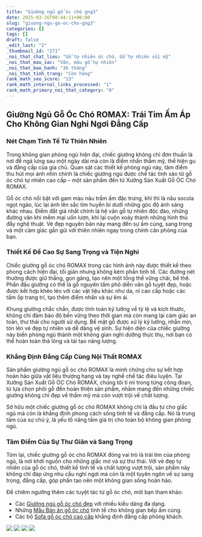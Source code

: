 ```yaml
---
title: "Giường ngủ gỗ óc chó gng3"
date: 2025-03-26T08:44:11+00:00
slug: "giuong-ngu-go-oc-cho-gng3"
categories: []
tags: []
draft: false
_edit_last: "2"
_thumbnail_id: "271"
_noi_that_chat_lieu: "Gỗ tự nhiên óc chó, Gỗ tự nhiên sồi mỹ"
_noi_that_mau_sac: "Vân, màu gỗ tự nhiên"
_noi_that_bao_hanh: "36 tháng"
_noi_that_tinh_trang: "Còn hàng"
rank_math_seo_score: "13"
rank_math_internal_links_processed: "1"
rank_math_primary_noi_that_category: "0"
---
```

## Giường Ngủ Gỗ Óc Chó ROMAX: Trái Tim Ấm Áp Cho Không Gian Nghỉ Ngơi Đẳng Cấp

### Nét Chạm Tinh Tế Từ Thiên Nhiên

Trong không gian phòng ngủ hiện đại, chiếc giường không chỉ đơn thuần là nơi để ngả lưng sau một ngày dài mà còn là điểm nhấn thẩm mỹ, thể hiện gu và đẳng cấp của gia chủ. Quan sát các thiết kế phòng ngủ này, tâm điểm thu hút mọi ánh nhìn chính là chiếc giường ngủ được chế tác tinh xảo từ gỗ óc chó tự nhiên cao cấp – một sản phẩm đến từ Xưởng Sản Xuất Gỗ ÓC Chó ROMAX.

Gỗ óc chó nổi bật với gam màu nâu trầm ấm đặc trưng, khi thì là nâu socola ngọt ngào, lúc lại ánh lên sắc tím huyền bí dưới những góc độ ánh sáng khác nhau. Điểm đắt giá nhất chính là hệ vân gỗ tự nhiên độc đáo, những đường vân khi mềm mại uốn lượn, khi lại cuộn xoáy thành những hình thù đầy nghệ thuật. Vẻ đẹp nguyên bản này mang đến sự ấm cúng, sang trọng và một cảm giác gần gũi với thiên nhiên ngay trong chính căn phòng của bạn.

### Thiết Kế Đề Cao Sự Sang Trọng và Tiện Nghi

Chiếc giường gỗ óc chó ROMAX trong các hình ảnh này được thiết kế theo phong cách hiện đại, tối giản nhưng không kém phần tinh tế. Các đường nét thường được giữ thẳng, gọn gàng, tạo nên một tổng thể vững chãi, bề thế. Phần đầu giường có thể là gỗ nguyên tấm phô diễn vân gỗ tuyệt đẹp, hoặc được kết hợp khéo léo với các vật liệu khác như da, nỉ cao cấp hoặc các tấm ốp trang trí, tạo thêm điểm nhấn và sự êm ái.

Khung giường chắc chắn, được tính toán kỹ lưỡng về tỷ lệ và kích thước, không chỉ đảm bảo độ bền vững theo thời gian mà còn mang lại cảm giác an toàn, thư thái cho người sử dụng. Bề mặt gỗ được xử lý kỹ lưỡng, nhẵn mịn, tôn lên vẻ đẹp tự nhiên và dễ dàng vệ sinh. Sự hiện diện của chiếc giường này biến phòng ngủ thành một không gian nghỉ dưỡng thực thụ, nơi bạn có thể hoàn toàn thả lỏng và tái tạo năng lượng.

### Khẳng Định Đẳng Cấp Cùng Nội Thất ROMAX

Sản phẩm giường ngủ gỗ óc chó ROMAX là minh chứng cho sự kết hợp hoàn hảo giữa vật liệu thượng hạng và tay nghề chế tác điêu luyện. Tại Xưởng Sản Xuất Gỗ ÓC Chó ROMAX, chúng tôi tỉ mỉ trong từng công đoạn, từ lựa chọn phôi gỗ đến hoàn thiện sản phẩm, nhằm mang đến những chiếc giường không chỉ đẹp về thẩm mỹ mà còn vượt trội về chất lượng.

Sở hữu một chiếc giường gỗ óc chó ROMAX không chỉ là đầu tư cho giấc ngủ mà còn là khẳng định phong cách sống tinh tế và đẳng cấp. Nó là trung tâm của sự chú ý, là yếu tố nâng tầm giá trị cho toàn bộ không gian phòng ngủ.

### Tâm Điểm Của Sự Thư Giãn và Sang Trọng

Tóm lại, chiếc giường gỗ óc chó ROMAX đóng vai trò là trái tim của phòng ngủ, là nơi khởi nguồn cho những giấc mơ và sự thư thái. Với vẻ đẹp tự nhiên của gỗ óc chó, thiết kế tinh tế và chất lượng vượt trội, sản phẩm này không chỉ đáp ứng nhu cầu nghỉ ngơi mà còn là một tuyên ngôn về sự sang trọng, đẳng cấp, góp phần tạo nên một không gian sống hoàn hảo.

Để chiêm ngưỡng thêm các tuyệt tác từ gỗ óc chó, mời bạn tham khảo:

* Các [Giường ngủ gỗ óc chó đẹp](https://romax.vn/danh-muc/phong-ngu/giuong-go-oc-cho/) với nhiều kiểu dáng đa dạng.
* Những [Mẫu Bàn ăn gỗ óc chó](https://romax.vn/danh-muc/phong-bep/ban-an-go-oc-cho/) tinh tế cho không gian bếp ấm cúng.
* Các bộ [Sofa gỗ óc chó cao cấp](https://romax.vn/danh-muc/phong-khach/sofa-go-oc-cho/) khẳng định đẳng cấp phòng khách.

![](https://romax.vn/wp-content/uploads/2025/03/giuong-ngu-go-oc-cho-gng3-00-15-1280x847.webp) ![](https://romax.vn/wp-content/uploads/2025/03/giuong-ngu-go-oc-cho-gng3-00-14-1280x850.webp) ![](https://romax.vn/wp-content/uploads/2025/03/giuong-ngu-go-oc-cho-gng3-00-13-1280x989.webp) ![](https://romax.vn/wp-content/uploads/2025/03/giuong-ngu-go-oc-cho-gng3-00-12-1280x847.webp)